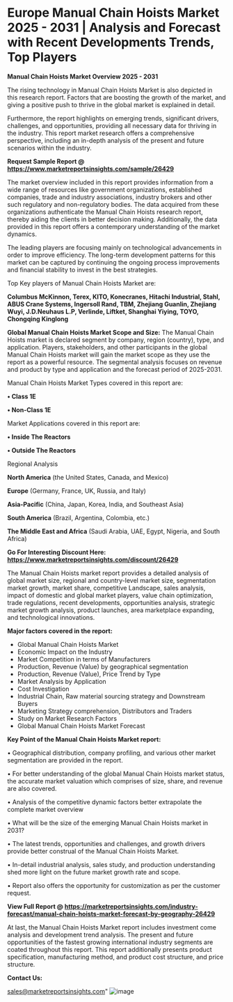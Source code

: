  # Europe Manual Chain Hoists Market 2025 - 2031 | Analysis and Forecast with Recent Developments Trends, Top Players

<Strong> Manual Chain Hoists Market Overview 2025 - 2031</strong>

The rising technology in Manual Chain Hoists Market is also depicted in this research report. Factors that are boosting the growth of the market, and giving a positive push to thrive in the global market is explained in detail.

Furthermore, the report highlights on emerging trends, significant drivers, challenges, and opportunities, providing all necessary data for thriving in the industry. This report market research offers a comprehensive perspective, including an in-depth analysis of the present and future scenarios within the industry.

<strong>Request Sample Report @ <a href=https://www.marketreportsinsights.com/sample/26429>https://www.marketreportsinsights.com/sample/26429</a></strong>

The market overview included in this report provides information from a wide range of resources like government organizations, established companies, trade and industry associations, industry brokers and other such regulatory and non-regulatory bodies. The data acquired from these organizations authenticate the Manual Chain Hoists research report, thereby aiding the clients in better decision making. Additionally, the data provided in this report offers a contemporary understanding of the market dynamics.

The leading players are focusing mainly on technological advancements in order to improve efficiency. The long-term development patterns for this market can be captured by continuing the ongoing process improvements and financial stability to invest in the best strategies.

Top Key players of Manual Chain Hoists Market are:

<strong>Columbus McKinnon, Terex, KITO, Konecranes, Hitachi Industrial, Stahl, ABUS Crane Systems, Ingersoll Rand, TBM, Zhejiang Guanlin, Zhejiang Wuyi, J.D.Neuhaus L.P, Verlinde, Liftket, Shanghai Yiying, TOYO, Chongqing Kinglong</strong>

<strong><b>Global Manual Chain Hoists Market Scope and Size:</b></strong>
The Manual Chain Hoists market is declared segment by company, region (country), type, and application. Players, stakeholders, and other participants in the global Manual Chain Hoists market will gain the market scope as they use the report as a powerful resource. The segmental analysis focuses on revenue and product by type and application and the forecast period of 2025-2031.

Manual Chain Hoists Market Types covered in this report are:

<strong>• Class 1E

• Non-Class 1E</strong>

Market Applications covered in this report are:

<strong>• Inside The Reactors

• Outside The Reactors</strong> 

Regional Analysis

<strong>North America</strong> (the United States, Canada, and Mexico)

<strong>Europe</strong> (Germany, France, UK, Russia, and Italy)

<strong>Asia-Pacific</strong> (China, Japan, Korea, India, and Southeast Asia)

<strong>South America</strong> (Brazil, Argentina, Colombia, etc.)

<strong>The Middle East and Africa</strong> (Saudi Arabia, UAE, Egypt, Nigeria, and South Africa)

<strong>Go For Interesting Discount Here: <a href=https://www.marketreportsinsights.com/discount/26429>https://www.marketreportsinsights.com/discount/26429</a></strong>

The Manual Chain Hoists market report provides a detailed analysis of global market size, regional and country-level market size, segmentation market growth, market share, competitive Landscape, sales analysis, impact of domestic and global market players, value chain optimization, trade regulations, recent developments, opportunities analysis, strategic market growth analysis, product launches, area marketplace expanding, and technological innovations.

<strong><b>Major factors covered in the report:</b></strong>
<ul>
  <li>Global Manual Chain Hoists Market </li>
  <li>Economic Impact on the Industry</li>
  <li>Market Competition in terms of Manufacturers</li>
  <li>Production, Revenue (Value) by geographical segmentation</li>
  <li>Production, Revenue (Value), Price Trend by Type</li>
  <li>Market Analysis by Application</li>
  <li>Cost Investigation</li>
  <li>Industrial Chain, Raw material sourcing strategy and Downstream Buyers</li>
  <li>Marketing Strategy comprehension, Distributors and Traders</li>
  <li>Study on Market Research Factors</li>
  <li>Global Manual Chain Hoists Market Forecast</li>
</ul>

<strong><b>Key Point of the Manual Chain Hoists Market report:</b></strong>

• Geographical distribution, company profiling, and various other market segmentation are provided in the report.

• For better understanding of the global Manual Chain Hoists market status, the accurate market valuation which comprises of size, share, and revenue are also covered.

• Analysis of the competitive dynamic factors better extrapolate the complete market overview

• What will be the size of the emerging Manual Chain Hoists market in 2031?

• The latest trends, opportunities and challenges, and growth drivers provide better construal of the Manual Chain Hoists Market.

• In-detail industrial analysis, sales study, and production understanding shed more light on the future market growth rate and scope.

• Report also offers the opportunity for customization as per the customer request.

<strong><b>View Full Report @ <a href=https://marketreportsinsights.com/industry-forecast/manual-chain-hoists-market-forecast-by-geography-26429>https://marketreportsinsights.com/industry-forecast/manual-chain-hoists-market-forecast-by-geography-26429</a></b></strong>


At last, the Manual Chain Hoists Market report includes investment come analysis and development trend analysis. The present and future opportunities of the fastest growing international industry segments are coated throughout this report. This report additionally presents product specification, manufacturing method, and product cost structure, and price structure.

<strong>Contact Us:</strong>

sales@marketreportsinsights.com"
![image](https://github.com/user-attachments/assets/a4e75e42-ebd6-4651-9437-58fd5e91dfd5)
